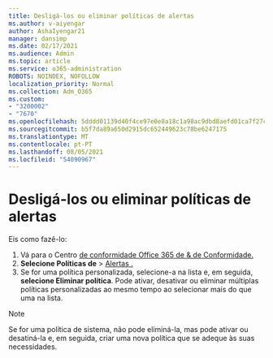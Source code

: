 ```yaml
---
title: Desligá-los ou eliminar políticas de alertas
ms.author: v-aiyengar
author: AshaIyengar21
manager: dansimp
ms.date: 02/17/2021
ms.audience: Admin
ms.topic: article
ms.service: o365-administration
ROBOTS: NOINDEX, NOFOLLOW
localization_priority: Normal
ms.collection: Adm_O365
ms.custom:
- "3200002"
- "7670"
ms.openlocfilehash: 5dddd01139d40f4ce97e0e8a18c1a98ac9dbd8aefd01ca7f27c9b30eb532701a
ms.sourcegitcommit: b5f7da89a650d2915dc652449623c78be6247175
ms.translationtype: MT
ms.contentlocale: pt-PT
ms.lasthandoff: 08/05/2021
ms.locfileid: "54090967"
---
```

# <a name="turn-off-or-delete-alert-policies"></a>Desligá-los ou eliminar políticas de alertas

Eis como fazê-lo:

1. Vá para o Centro [de conformidade Office 365 de & de Conformidade.](https://go.microsoft.com/fwlink/p/?linkid=2077143)
1. **Selecione Políticas de**  >  [Alertas .](https://go.microsoft.com/fwlink/?linkid=2103208)
1. Se for uma política personalizada, selecione-a na lista e, em seguida, **selecione Eliminar política**. Pode ativar, desativar ou eliminar múltiplas políticas personalizadas ao mesmo tempo ao selecionar mais do que uma na lista.

> [!NOTE]
> Se for uma política de sistema, não pode eliminá-la, mas pode ativar ou desatiná-la e, em seguida, criar uma nova política que se adeque às suas necessidades.
